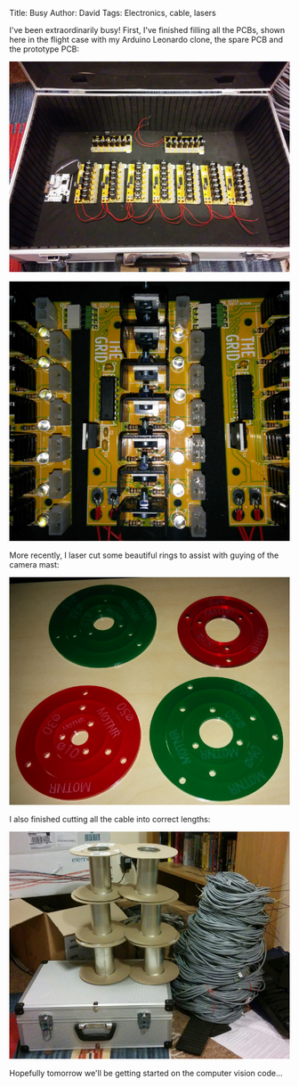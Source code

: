 Title: Busy
Author: David
Tags: Electronics, cable, lasers

I've been extraordinarily busy!  First, I've finished filling all the PCBs,
shown here in the flight case with my Arduino Leonardo clone, the spare PCB and
the prototype PCB:

![pcbs](/images/pcbs.jpg)

![pcb](/images/pcb.jpg)

More recently, I laser cut some beautiful rings to assist with guying of the
camera mast:

![guying rings](/images/guying_rings.jpg)

I also finished cutting all the cable into correct lengths:

![lots of cable](/images/lots_cable.jpg)

Hopefully tomorrow we'll be getting started on the computer vision code...
